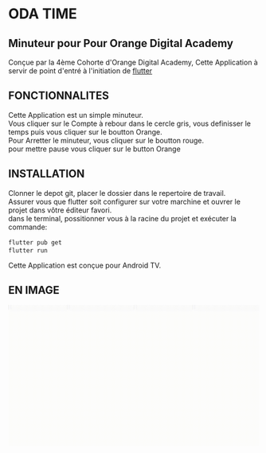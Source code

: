 # ODA TIME

## Minuteur pour Pour Orange Digital Academy

Conçue par la 4ème Cohorte d'Orange Digital Academy, Cette Application à servir de point d'entré à l'initiation de [flutter](https://flutter.dev)<br>

## FONCTIONNALITES

Cette Application est un simple minuteur. <br>
Vous cliquer sur le Compte à rebour dans le cercle gris, vous definisser le temps puis vous cliquer sur le boutton Orange. <br>
Pour Arretter le minuteur, vous cliquer sur le boutton rouge.<br>
pour mettre pause vous cliquer sur le button Orange<br>

## INSTALLATION

Clonner le depot git, placer le dossier dans le repertoire de travail. <br> Assurer vous que flutter soit configurer sur votre marchine et ouvrer le projet dans vôtre éditeur favori. <br>
dans le terminal, possitionner vous à la racine du projet et exécuter la commande:

```flutter
flutter pub get
flutter run
```

Cette Application est conçue pour Android TV.


## EN IMAGE

![interface ](/assets/images/gifoda.gif)
